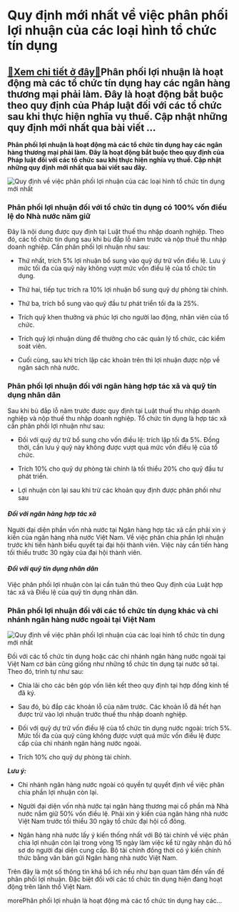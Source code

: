 Quy định mới nhất về việc phân phối lợi nhuận của các loại hình tổ chức tín dụng
================================================================================

[:gift:Xem chi tiết ở đây:gift:](https://hddtvn.com/quy-dinh-moi-nhat-ve-viec-phan-phoi-loi-nhuan-cua-cac-loai-hinh-to-chuc-tin-dung/)Phân phối lợi nhuận là hoạt động mà các tổ chức tín dụng hay các ngân hàng thương mại phải làm. Đây là hoạt động bắt buộc theo quy định của Pháp luật đối với các tổ chức sau khi thực hiện nghĩa vụ thuế. Cập nhật những quy định mới nhất qua bài viết …
----------------------------------------------------------------------------------------------------------------------------------------------------------------------------------------------------------------------------------------------------------

**Phân phối lợi nhuận là hoạt động mà các tổ chức tín dụng hay các ngân hàng thương mại phải làm. Đây là hoạt động bắt buộc theo quy định của Pháp luật đối với các tổ chức sau khi thực hiện nghĩa vụ thuế. Cập nhật những quy định mới nhất qua bài viết sau đây.**


![Quy định về việc phân phối lợi nhuận của các loại hình tổ chức tín dụng mới nhất](https://hddtvn.com/wp-content/uploads/2021/01/cho-vay.jpg "Quy định về việc phân phối lợi nhuận của các loại hình tổ chức tín dụng mới nhất")


### **Phân phối lợi nhuận đối với tổ chức tín dụng có 100% vốn điều lệ do Nhà nước năm giữ**


Đây là nội dung được quy định tại Luật thuế thu nhập doanh nghiệp. Theo đó, các tổ chức tín dụng sau khi bù đắp lỗ năm trước và nộp thuế thu nhập doanh nghiệp. Cần phân phối lợi nhuận như sau:




* Thứ nhất, trích 5% lợi nhuận bổ sung vào quỹ dự trữ vốn điều lệ. Lưu ý mức tối đa của quỹ này không vượt mức vốn điều lệ của tổ chức tín dụng.

* Thứ hai, tiếp tục trích ra 10% lợi nhuận bổ sung quỹ dự phòng tài chính.

* Thứ ba, trích bổ sung vào quỹ đầu tư phát triển tối đa là 25%.

* Trích quỹ khen thưởng và phúc lợi cho người lao động, nhân viên của tổ chức.

* Trích quỹ lợi nhuận dùng để thưởng cho các quản lý tổ chức, các kiểm soát viên.

* Cuối cùng, sau khi trích lập các khoản trên thì lợi nhuận được nộp về ngân sách nhà nước.



### **Phân phối lợi nhuận đối với ngân hàng hợp tác xã và quỹ tín dụng nhân dân**


Sau khi bù đắp lỗ năm trước được quy định tại Luật thuế thu nhập doanh nghiệp và nộp thuế thu nhập doanh nghiệp. Tổ chức tín dụng là hợp tác xã cần phân phối lợi nhuận như sau:




* Đối với quỹ dự trữ bổ sung cho vốn điều lệ: trích lập tối đa 5%. Đồng thời, cần lưu ý quỹ này không được vượt quá mức vốn điều lệ của tổ chức.

* Trích 10% cho quỹ dự phòng tài chính là tối thiểu 20% cho quỹ đầu tư phát triển.

* Lợi nhuận còn lại sau khi trừ các khoản quy định được phân phối như sau



#### *Đối với ngân hàng hợp tác xã*


Người đại diện phần vốn nhà nước tại Ngân hàng hợp tác xã cần phải xin ý kiến của ngân hàng nhà nước Việt Nam. Về việc phân chia phần lợi nhuận trước khi tiến hành biểu quyết tại đại hội thành viên. Việc này cần tiến hàng tối thiểu trước 30 ngày của đại hội thành viên.


#### *Đối với quỹ tín dụng nhân dân*


Việc phân phối lợi nhuận còn lại cần tuân thủ theo Quy định của Luật hợp tác xã và Điều lệ của quỹ tín dụng nhân dân.


### **Phân phối lợi nhuận đối với các tổ chức tín dụng khác và chi nhánh ngân hàng nước ngoài tại Việt Nam**


![Quy định về việc phân phối lợi nhuận của các loại hình tổ chức tín dụng mới nhất](https://hddtvn.com/wp-content/uploads/2021/01/photo1526374659730-15263746597301415476479_hoxf.png "Quy định về việc phân phối lợi nhuận của các loại hình tổ chức tín dụng mới nhất")


Đối với các tổ chức tín dụng hoặc các chi nhánh ngân hàng nước ngoài tại Việt Nam cơ bản cũng giống như những tổ chức tín dụng tại nước sở tại. Theo đó, trình tự như sau:




* Chia lãi cho các bên góp vốn liên kết theo quy định tại hợp đồng kinh tế đã ký.

* Sau đó, bù đắp các khoản lỗ của năm trước. Các khoản lỗ đã hết hạn được trừ vào lợi nhuận trước thuế thu nhập doanh nghiệp.

* Đối với quỹ dự trữ vốn điều lệ của tổ chức tín dụng nước ngoài: trích 5%. Mức tối đa của quỹ cũng không được vượt quá mức vốn điều lệ được cấp của chi nhánh ngân hàng nước ngoài.

* Trích 10% cho quỹ dự phòng tài chính.



***Lưu ý:***




* Chi nhánh ngân hàng nước ngoài có quyền tự quyết định về việc phân chia phần lợi nhuận còn lại.

* Người đại diện vốn nhà nước tại ngân hàng thương mại cổ phần mà Nhà nước nắm giữ 50% vốn điều lệ. Phải xin ý kiến của ngân hàng nhà nước Việt Nam trước tối thiểu 30 ngày tổ chức đại hội cổ đông.

* Ngân hàng nhà nước lấy ý kiến thống nhất với Bộ tài chính về việc phân chia lợi nhuận còn lại trong vòng 15 ngày làm việc kể từ ngày nhận đủ hồ sơ do người đại diện cung cấp. Bộ tài chính đồng thời có ý kiến chính thức bằng văn bản gửi Ngân hàng nhà nước Việt Nam.



Trên đây là một số thông tin khá bổ ích nếu như bạn quan tâm đến vấn đề phân phối lợi nhuận. Đặc biệt đối với các tổ chức tín dụng hiện đang hoạt động trên lãnh thổ Việt Nam.


morePhân phối lợi nhuận là hoạt động mà các tổ chức tín dụng hay các…

